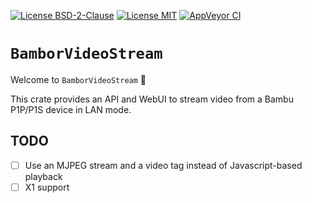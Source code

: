 [![License BSD-2-Clause](https://img.shields.io/badge/License-BSD--2--Clause-blue.svg)](https://opensource.org/licenses/BSD-2-Clause)
[![License MIT](https://img.shields.io/badge/License-MIT-blue.svg)](https://opensource.org/licenses/MIT)
[![AppVeyor CI](https://ci.appveyor.com/api/projects/status/github/KizzyCode/BamborVideoStream-rust?svg=true)](https://ci.appveyor.com/project/KizzyCode/BamborVideoStream-rust)
<!--
[![docs.rs](https://docs.rs/bamborvideostream/badge.svg)](https://docs.rs/bamborvideostream)
[![crates.io](https://img.shields.io/crates/v/bamborvideostream.svg)](https://crates.io/crates/bamborvideostream)
[![Download numbers](https://img.shields.io/crates/d/bamborvideostream.svg)](https://crates.io/crates/bamborvideostream)
[![dependency status](https://deps.rs/crate/bamborvideostream/latest/status.svg)](https://deps.rs/crate/bamborvideostream)
-->


# `BamborVideoStream`
Welcome to `BamborVideoStream` 🎉

This crate provides an API and WebUI to stream video from a Bambu P1P/P1S device in LAN mode.

## TODO
- [ ] Use an MJPEG stream and a video tag instead of Javascript-based playback
- [ ] X1 support

